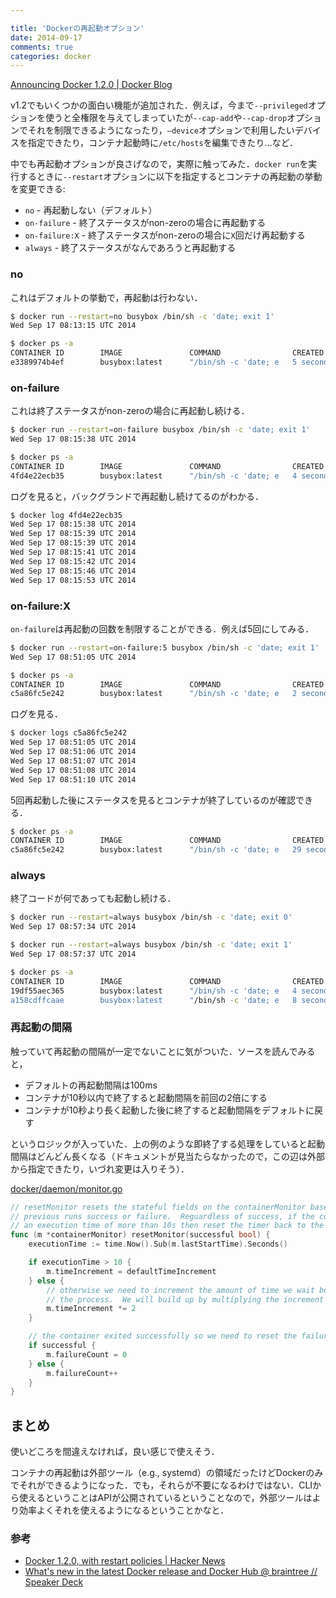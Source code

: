 ```yaml
---

title: 'Dockerの再起動オプション'
date: 2014-09-17
comments: true
categories: docker
---
```


[Announcing Docker 1.2.0 | Docker Blog](http://blog.docker.com/2014/08/announcing-docker-1-2-0/)

v1.2でもいくつかの面白い機能が追加された．例えば，今まで`--privileged`オプションを使うと全権限を与えてしまっていたが`--cap-add`や`--cap-drop`オプションでそれを制限できるようになったり，`–device`オプションで利用したいデバイスを指定できたり，コンテナ起動時に`/etc/hosts`を編集できたり...など．

中でも再起動オプションが良さげなので，実際に触ってみた．`docker run`を実行するときに`--restart`オプションに以下を指定するとコンテナの再起動の挙動を変更できる:

- `no` - 再起動しない（デフォルト）
- `on-failure` - 終了ステータスがnon-zeroの場合に再起動する
- `on-failure:X` - 終了ステータスがnon-zeroの場合に`X`回だけ再起動する
- `always` - 終了ステータスがなんであろうと再起動する

### no

これはデフォルトの挙動で，再起動は行わない．

```bash
$ docker run --restart=no busybox /bin/sh -c 'date; exit 1'
Wed Sep 17 08:13:15 UTC 2014
```

```bash
$ docker ps -a
CONTAINER ID        IMAGE               COMMAND                CREATED             STATUS                     PORTS               NAMES
e3389974b4ef        busybox:latest      "/bin/sh -c 'date; e   5 seconds ago       Exited (1) 4 seconds ago                       jolly_hoover
```

### on-failure

これは終了ステータスがnon-zeroの場合に再起動し続ける．

```bash
$ docker run --restart=on-failure busybox /bin/sh -c 'date; exit 1'
Wed Sep 17 08:15:38 UTC 2014
```

```bash
$ docker ps -a
CONTAINER ID        IMAGE               COMMAND                CREATED             STATUS                         PORTS               NAMES
4fd4e22ecb35        busybox:latest      "/bin/sh -c 'date; e   4 seconds ago       Restarting (1) 1 seconds ago                       trusting_wilson
```

ログを見ると，バックグランドで再起動し続けてるのがわかる．

```bash
$ docker log 4fd4e22ecb35
Wed Sep 17 08:15:38 UTC 2014
Wed Sep 17 08:15:39 UTC 2014
Wed Sep 17 08:15:39 UTC 2014
Wed Sep 17 08:15:41 UTC 2014
Wed Sep 17 08:15:42 UTC 2014
Wed Sep 17 08:15:46 UTC 2014
Wed Sep 17 08:15:53 UTC 2014
```

### on-failure:X

`on-failure`は再起動の回数を制限することができる．例えば5回にしてみる．

```bash
$ docker run --restart=on-failure:5 busybox /bin/sh -c 'date; exit 1'
Wed Sep 17 08:51:05 UTC 2014
```

```bash
$ docker ps -a
CONTAINER ID        IMAGE               COMMAND                CREATED             STATUS                                  PORTS               NAMES
c5a86fc5e242        busybox:latest      "/bin/sh -c 'date; e   2 seconds ago       Restarting (1) Less than a second ago                       cocky_hawking
```

ログを見る．

```bash
$ docker logs c5a86fc5e242
Wed Sep 17 08:51:05 UTC 2014
Wed Sep 17 08:51:06 UTC 2014
Wed Sep 17 08:51:07 UTC 2014
Wed Sep 17 08:51:08 UTC 2014
Wed Sep 17 08:51:10 UTC 2014
```

5回再起動した後にステータスを見るとコンテナが終了しているのが確認できる．

```bash
$ docker ps -a
CONTAINER ID        IMAGE               COMMAND                CREATED             STATUS                      PORTS               NAMES
c5a86fc5e242        busybox:latest      "/bin/sh -c 'date; e   29 seconds ago      Exited (1) 24 seconds ago                       cocky_hawking
```

### always

終了コードが何であっても起動し続ける．

```bash
$ docker run --restart=always busybox /bin/sh -c 'date; exit 0'
Wed Sep 17 08:57:34 UTC 2014
```

```bash
$ docker run --restart=always busybox /bin/sh -c 'date; exit 1'
Wed Sep 17 08:57:37 UTC 2014
```

```bash
$ docker ps -a
CONTAINER ID        IMAGE               COMMAND                CREATED             STATUS                         PORTS               NAMES
19df55aec365        busybox:latest      "/bin/sh -c 'date; e   4 seconds ago       Restarting (1) 1 seconds ago                       drunk_ritchie
a158cdffcaae        busybox:latest      "/bin/sh -c 'date; e   8 seconds ago       Restarting (0) 3 seconds ago                       naughty_mclean
```

### 再起動の間隔

触っていて再起動の間隔が一定でないことに気がついた．ソースを読んでみると，

- デフォルトの再起動間隔は100ms
- コンテナが10秒以内で終了すると起動間隔を前回の2倍にする
- コンテナが10秒より長く起動した後に終了すると起動間隔をデフォルトに戻す

というロジックが入っていた．上の例のような即終了する処理をしていると起動間隔はどんどん長くなる（ドキュメントが見当たらなかったので，この辺は外部から指定できたり，いづれ変更は入りそう）．

[docker/daemon/monitor.go](https://github.com/docker/docker/blob/master/daemon/monitor.go)

```go
// resetMonitor resets the stateful fields on the containerMonitor based on the
// previous runs success or failure.  Reguardless of success, if the container had
// an execution time of more than 10s then reset the timer back to the default
func (m *containerMonitor) resetMonitor(successful bool) {
    executionTime := time.Now().Sub(m.lastStartTime).Seconds()

    if executionTime > 10 {
        m.timeIncrement = defaultTimeIncrement
    } else {
        // otherwise we need to increment the amount of time we wait before restarting
        // the process.  We will build up by multiplying the increment by 2
        m.timeIncrement *= 2
    }

    // the container exited successfully so we need to reset the failure counter
    if successful {
        m.failureCount = 0
    } else {
        m.failureCount++
    }
}
```

## まとめ

使いどころを間違えなければ，良い感じで使えそう．

コンテナの再起動は外部ツール（e.g., systemd）の領域だったけどDockerのみでそれができるようになった．でも，それらが不要になるわけではない．CLIから使えるということはAPIが公開されているということなので，外部ツールはより効率よくそれを使えるようになるということかなと．

### 参考

- [Docker 1.2.0, with restart policies | Hacker News](https://news.ycombinator.com/item?id=8212908)
- [What's new in the latest Docker release and Docker Hub @ braintree // Speaker Deck](https://speakerdeck.com/vieux/whats-new-in-the-latest-docker-release-and-docker-hub-at-braintree)
